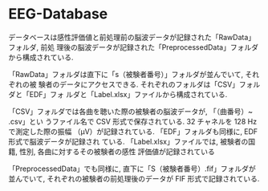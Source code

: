 # EEG-Database

データベースは感性評価値と前処理前の脳波データが記録された「RawData」フォルダ, 前処
理後の脳波データが記録された「PreprocessedData」フォルダから構成されている.


「RawData」フォルダは直下に「s（被験者番号）」フォルダが並んでいて, それぞれの被
験者のデータにアクセスできる. それぞれのフォルダは「CSV」フォルダと「EDF」フォ
ルダと「Label.xlsx」ファイルから構成されている.


「CSV」フォルダでは各曲を聴いた際の被験者の脳波データが, 「（曲番号）~ .csv」とい
うファイル名で CSV 形式で保存されている. 32 チャネルを 128 Hz で測定した際の振幅
（μV）が記録されている. 「EDF」フォルダも同様に, EDF 形式で脳波データが記録され
ている. 「Label.xlsx」ファイルでは, 被験者の国籍, 性別, 各曲に対するその被験者の感性
評価値が記録されている


「PreprocessedData」でも同様に, 直下に「S（被験者番号）.fif」フォルダが並んでいて,
それぞれの被験者の前処理後のデータが FIF 形式で記録されている.
